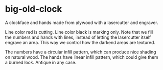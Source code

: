 # big-old-clock

A clockface and hands made from plywood with a lasercutter and engraver.

Line color red is cutting. Line color black is marking only. 
Note that we fill the numbers and hands with lines, instead of letting the
lasercutter itself engrave an area. This way we control how the darkend areas
are textured.

The numbers have a circular infill pattern, which can produce nice shading on natural wood.
The hands have linear infill pattern, which could give them a burned look.
Antique in any case.
